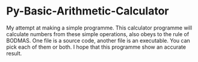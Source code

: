 # Py-Basic-Arithmetic-Calculator
My attempt at making a simple programme. This calculator programme will calculate numbers from these simple operations, also obeys to the rule of BODMAS. One file is a source code, another file is an executable. You can pick each of them or both. I hope that this programme show an accurate result.
